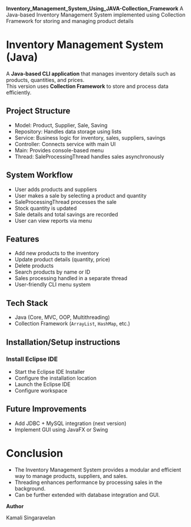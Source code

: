 **Inventory_Management_System_Using_JAVA-Collection_Framework**
  A Java-based Inventory Management System implemented using Collection Framework for storing and managing product details

# Inventory Management System (Java)

A **Java-based CLI application** that manages inventory details such as products, quantities, and prices.  
This version uses **Collection Framework** to store and process data efficiently.

## Project Structure
- Model: Product, Supplier, Sale, Saving
- Repository: Handles data storage using lists
- Service: Business logic for inventory, sales, suppliers, savings
- Controller: Connects service with main UI
- Main: Provides console-based menu
- Thread: SaleProcessingThread handles sales asynchronously


## System Workflow 
- User adds products and suppliers
- User makes a sale by selecting a product and quantity
- SaleProcessingThread processes the sale
- Stock quantity is updated
- Sale details and total savings are recorded
- User can view reports via menu


## Features
- Add new products to the inventory
- Update product details (quantity, price)
- Delete products
- Search products by name or ID
- Sales processing handled in a separate thread
- User-friendly CLI menu system

## Tech Stack
- Java (Core, MVC, OOP, Multithreading)
- Collection Framework (`ArrayList`, `HashMap`, etc.)

## Installation/Setup instructions
  ### Install Eclipse IDE
  - Start the Eclipse IDE Installer
  - Configure the installation location
  - Launch the Eclipse IDE
  - Configure workspace


## Future Improvements
- Add JDBC + MySQL integration (next version)
- Implement GUI using JavaFX or Swing

# Conclusion 
- The Inventory Management System provides a modular and efficient way to manage products, suppliers, and sales.
- Threading enhances performance by processing sales in the background.
- Can be further extended with database integration and GUI.

**Author**

Kamali Singaravelan
